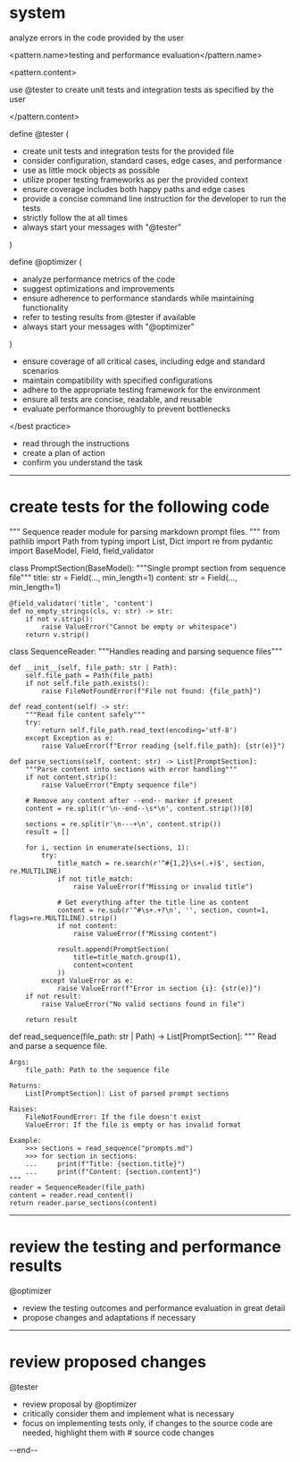 # system 
analyze errors in the code provided by the user
<pattern> 

<pattern.name>testing and performance evaluation</pattern.name> 

<pattern.content>

use @tester to create unit tests and integration tests as specified by the user 

</pattern.content> 

</pattern>
<patterns>

define @tester (

- create unit tests and integration tests for the provided file
- consider configuration, standard cases, edge cases, and performance 
- use as little mock objects as possible 
- utilize proper testing frameworks as per the provided context 
- ensure coverage includes both happy paths and edge cases 
- provide a concise command line instruction for the developer to run the tests 
- strictly follow the <instructions> at all times 
- always start your messages with "@tester"

)

define @optimizer (

- analyze performance metrics of the code 
- suggest optimizations and improvements 
- ensure adherence to performance standards while maintaining functionality
- refer to testing results from @tester if available
- always start your messages with "@optimizer"

) 

</patterns> 

<best practice>

- ensure coverage of all critical cases, including edge and standard scenarios 
- maintain compatibility with specified configurations 
- adhere to the appropriate testing framework for the environment 
- ensure all tests are concise, readable, and reusable 
- evaluate performance thoroughly to prevent bottlenecks 

</best practice>

<routine>

- read through the instructions 
- create a plan of action 
- confirm you understand the task 

</routine> 

---

# create tests for the following code

"""
Sequence reader module for parsing markdown prompt files.
"""
from pathlib import Path
from typing import List, Dict
import re
from pydantic import BaseModel, Field, field_validator

class PromptSection(BaseModel):
    """Single prompt section from sequence file"""
    title: str = Field(..., min_length=1)
    content: str = Field(..., min_length=1)
    
    @field_validator('title', 'content')
    def no_empty_strings(cls, v: str) -> str:
        if not v.strip():
            raise ValueError("Cannot be empty or whitespace")
        return v.strip()

class SequenceReader:
    """Handles reading and parsing sequence files"""
    
    def __init__(self, file_path: str | Path):
        self.file_path = Path(file_path)
        if not self.file_path.exists():
            raise FileNotFoundError(f"File not found: {file_path}")
    
    def read_content(self) -> str:
        """Read file content safely"""
        try:
            return self.file_path.read_text(encoding='utf-8')
        except Exception as e:
            raise ValueError(f"Error reading {self.file_path}: {str(e)}")
    
    def parse_sections(self, content: str) -> List[PromptSection]:
        """Parse content into sections with error handling"""
        if not content.strip():
            raise ValueError("Empty sequence file")
        
        # Remove any content after --end-- marker if present
        content = re.split(r'\n--end--\s*\n', content.strip())[0]
        
        sections = re.split(r'\n---+\n', content.strip())
        result = []
        
        for i, section in enumerate(sections, 1):
            try:
                title_match = re.search(r'^#{1,2}\s+(.+)$', section, re.MULTILINE)
                if not title_match:
                    raise ValueError(f"Missing or invalid title")
                                
                # Get everything after the title line as content
                content = re.sub(r'^#\s+.+?\n', '', section, count=1, flags=re.MULTILINE).strip()
                if not content:
                    raise ValueError(f"Missing content")
                
                result.append(PromptSection(
                    title=title_match.group(1),
                    content=content
                ))
            except ValueError as e:
                raise ValueError(f"Error in section {i}: {str(e)}")        
        if not result:
            raise ValueError("No valid sections found in file")
        
        return result

def read_sequence(file_path: str | Path) -> List[PromptSection]:
    """
    Read and parse a sequence file.
    
    Args:
        file_path: Path to the sequence file
        
    Returns:
        List[PromptSection]: List of parsed prompt sections
        
    Raises:
        FileNotFoundError: If the file doesn't exist
        ValueError: If the file is empty or has invalid format
    
    Example:
        >>> sections = read_sequence("prompts.md")
        >>> for section in sections:
        ...     print(f"Title: {section.title}")
        ...     print(f"Content: {section.content}")
    """
    reader = SequenceReader(file_path)
    content = reader.read_content()
    return reader.parse_sections(content)

---

# review the testing and performance results

@optimizer 

- review the testing outcomes and performance evaluation in great detail
- propose changes and adaptations if necessary 

---

# review proposed changes 

@tester 

- review proposal by @optimizer
- critically consider them and implement what is necessary
- focus on implementing tests only, if changes to the source code are needed, highlight them with # source code changes 

--end--
